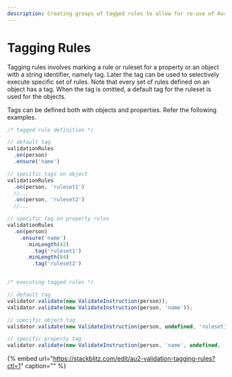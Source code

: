 ```yaml
---
description: Creating groups of tagged rules to allow for re-use of Aurelia Validation rules.
---
```


# Tagging Rules

Tagging rules involves marking a rule or ruleset for a property or an object with a string identifier, namely tag. Later the tag can be used to selectively execute specific set of rules. Note that every set of rules defined on an object has a tag. When the tag is omitted, a default tag for the ruleset is used for the objects.

Tags can be defined both with objects and properties. Refer the following examples.

```typescript
/* tagged rule definition */

// default tag
validationRules
  .on(person)
  .ensure('name')

// specific tags on object
validationRules
  .on(person, 'ruleset1')
  //...
  .on(person, 'ruleset2')
  //...

// specific tag on property rules
validationRules
  .on(person)
    .ensure('name')
      .minLength(42)
        .tag('ruleset1')
      .minLength(84)
        .tag('ruleset2')


/* executing tagged rules */

// default tag
validator.validate(new ValidateInstruction(person));
validator.validate(new ValidateInstruction(person, 'name'));

// specific object tag
validator.validate(new ValidateInstruction(person, undefined, 'ruleset1'));

// specific property tag
validator.validate(new ValidateInstruction(person, 'name', undefined, 'ruleset1'));
```

{% embed url="https://stackblitz.com/edit/au2-validation-tagging-rules?ctl=1" caption="" %}
